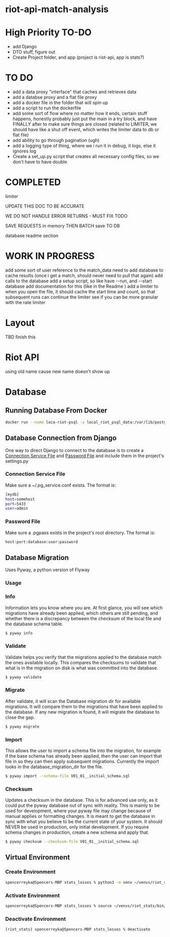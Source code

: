 # riot-api-match-analysis

# High Priority TO-DO
- add Django 
- DTO stuff, figure out 
- Create Project folder, and app (project is riot-api, app is stats?)


# TO DO 
- add a data proxy "interface" that caches and retrieves data 
- add a databse proxy and a flat file proxy 
- add a docker file in the folder that will spin up 
- add a script to run the dockerfile 
- add some sort of flow where no matter how it ends, certain stuff happens, honestly probably just put the main in a try block, and have FINALLY after to make sure things are closed
(related to LIMITER, we should have like a shut off event, which writes the limiter data to db or flat file)
- add ability to go through pagination (ugh)
- add a logging type of thing, where we i run it in debug, it logs, else it ignores log 
- Create a set_up.py script that creates all necessary config files, so we don't have to have double

# COMPLETED 
limiter 

UPDATE THIS DOC TO BE ACCURATE

WE DO NOT HANDLE ERROR RETURNS - MUST FIX TODO 

SAVE REQUESTS in memory THEN BATCH save TO DB 

database readme section


# WORK IN PROGRESS
add some sort of user reference to the match_data
need to add database to cache results (once i get a match, should never need to pull that again)
add calls to the database 
add a setup script, so like have --run, and --start database
add documentation for this (like in the Readme )
add a limiter to when you open the file, it should cache the start time and count, so that subsequent runs can continue the limiter
see if you can be more granular with the rate limiter




# Layout 
TBD finish this 




# Riot API 
using old name cause new name doesn't show up 

# Database

## Running Database From Docker

```bash
docker run --name loca-riot-psql -v local_riot_psql_data:/var/lib/postgresql/data -p 54320:5432 -e POSTGRES_PASSWORD=my_password -d postgres
```

## Database Connection from Django
One way to direct Django to connect to the database is to create a [Connection Service File](https://www.postgresql.org/docs/current/libpq-pgservice.html) and [Password File](https://www.postgresql.org/docs/current/libpq-pgpass.html) and include them in the project's settings.py

### Connection Service File 
Make sure a ~/.pg_service.conf exists. 
The format is:
```bash
[mydb]
host=somehost
port=5433
user=admin
```

### Password File 
Make sure a .pgpass exists in the project's root directory. 
The format is:
```bash
host:port:database:user:password
```


## Database Migration
Uses Pyway, a python version of Flyway

### Usage

### Info
Information lets you know where you are. At first glance, you will see which migrations have already been applied, which others are still pending, and whether there is a discrepancy between the checksum of the local file and the database schema table.

```bash
$ pyway info
```

### Validate
Validate helps you verify that the migrations applied to the database match the ones available locally. This compares the checksums to validate that what is in the migration on disk is what was committed into the database.

```bash
$ pyway validate
```

### Migrate
After validate, it will scan the Database migration dir for available migrations. It will compare them to the migrations that have been applied to the database. If any new migration is found, it will migrate the database to close the gap.

```bash
$ pyway migrate
```

### Import
This allows the user to import a schema file into the migration, for example if the base schema has already been applied, then the user can import that file in so they can then apply subsequent migrations. Currently the import looks in the database_migration_dir for the file.

```bash
$ pyway import --schema-file V01_01__initial_schema.sql
```

### Checksum
Updates a checksum in the database. This is for advanced use only, as it could put the pyway database out of sync with reality. This is mainly to be used for development, where your pyway file may change because of manual applies or formatting changes. It is meant to get the database in sync with what you believe to be the current state of your system. It should NEVER be used in production, only initial development. If you require schema changes in production, create a new schema and apply that.

```bash
$ pyway checksum --checksum-file V01_01__initial_schema.sql
```

## Virtual Environment

### Create Environment

```bash
spencerreyka@Spencers-MBP stats_losses % python3 -m venv ~/venvs/riot_stats 
```

### Activate Environment 

```bash
spencerreyka@Spencers-MBP stats_losses % source ~/venvs/riot_stats/bin/activate
```

### Deactivate Environment

```bash
(riot_stats) spencerreyka@Spencers-MBP stats_losses % deactivate
```